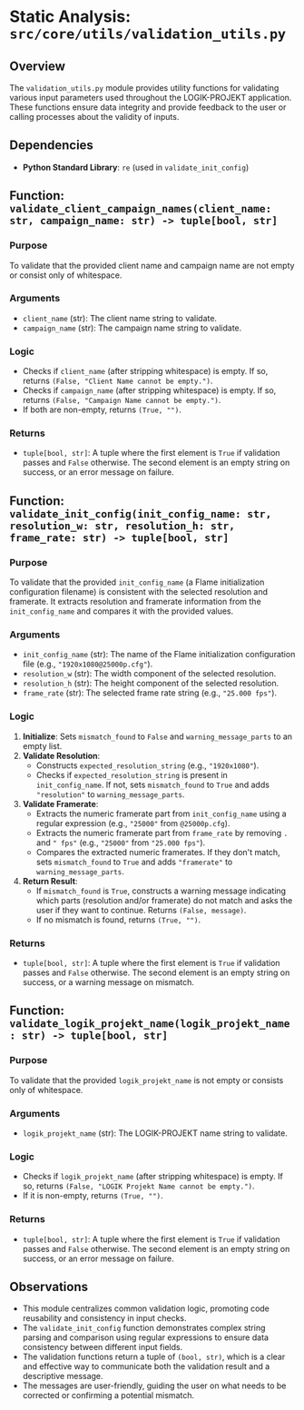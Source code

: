 # Static Analysis: `src/core/utils/validation_utils.py`

## Overview
The `validation_utils.py` module provides utility functions for validating various input parameters used throughout the LOGIK-PROJEKT application. These functions ensure data integrity and provide feedback to the user or calling processes about the validity of inputs.

## Dependencies
- **Python Standard Library**: `re` (used in `validate_init_config`)

## Function: `validate_client_campaign_names(client_name: str, campaign_name: str) -> tuple[bool, str]`

### Purpose
To validate that the provided client name and campaign name are not empty or consist only of whitespace.

### Arguments
- `client_name` (str): The client name string to validate.
- `campaign_name` (str): The campaign name string to validate.

### Logic
- Checks if `client_name` (after stripping whitespace) is empty. If so, returns `(False, "Client Name cannot be empty.")`.
- Checks if `campaign_name` (after stripping whitespace) is empty. If so, returns `(False, "Campaign Name cannot be empty.")`.
- If both are non-empty, returns `(True, "")`.

### Returns
- `tuple[bool, str]`: A tuple where the first element is `True` if validation passes and `False` otherwise. The second element is an empty string on success, or an error message on failure.

## Function: `validate_init_config(init_config_name: str, resolution_w: str, resolution_h: str, frame_rate: str) -> tuple[bool, str]`

### Purpose
To validate that the provided `init_config_name` (a Flame initialization configuration filename) is consistent with the selected resolution and framerate. It extracts resolution and framerate information from the `init_config_name` and compares it with the provided values.

### Arguments
- `init_config_name` (str): The name of the Flame initialization configuration file (e.g., `"1920x1080@25000p.cfg"`).
- `resolution_w` (str): The width component of the selected resolution.
- `resolution_h` (str): The height component of the selected resolution.
- `frame_rate` (str): The selected frame rate string (e.g., `"25.000 fps"`).

### Logic
1.  **Initialize**: Sets `mismatch_found` to `False` and `warning_message_parts` to an empty list.
2.  **Validate Resolution**: 
    - Constructs `expected_resolution_string` (e.g., `"1920x1080"`).
    - Checks if `expected_resolution_string` is present in `init_config_name`. If not, sets `mismatch_found` to `True` and adds `"resolution"` to `warning_message_parts`.
3.  **Validate Framerate**: 
    - Extracts the numeric framerate part from `init_config_name` using a regular expression (e.g., `"25000"` from `@25000p.cfg`).
    - Extracts the numeric framerate part from `frame_rate` by removing `.` and `" fps"` (e.g., `"25000"` from `"25.000 fps"`).
    - Compares the extracted numeric framerates. If they don't match, sets `mismatch_found` to `True` and adds `"framerate"` to `warning_message_parts`.
4.  **Return Result**: 
    - If `mismatch_found` is `True`, constructs a warning message indicating which parts (resolution and/or framerate) do not match and asks the user if they want to continue. Returns `(False, message)`.
    - If no mismatch is found, returns `(True, "")`.

### Returns
- `tuple[bool, str]`: A tuple where the first element is `True` if validation passes and `False` otherwise. The second element is an empty string on success, or a warning message on mismatch.

## Function: `validate_logik_projekt_name(logik_projekt_name: str) -> tuple[bool, str]`

### Purpose
To validate that the provided `logik_projekt_name` is not empty or consists only of whitespace.

### Arguments
- `logik_projekt_name` (str): The LOGIK-PROJEKT name string to validate.

### Logic
- Checks if `logik_projekt_name` (after stripping whitespace) is empty. If so, returns `(False, "LOGIK Projekt Name cannot be empty.")`.
- If it is non-empty, returns `(True, "")`.

### Returns
- `tuple[bool, str]`: A tuple where the first element is `True` if validation passes and `False` otherwise. The second element is an empty string on success, or an error message on failure.

## Observations
- This module centralizes common validation logic, promoting code reusability and consistency in input checks.
- The `validate_init_config` function demonstrates complex string parsing and comparison using regular expressions to ensure data consistency between different input fields.
- The validation functions return a tuple of `(bool, str)`, which is a clear and effective way to communicate both the validation result and a descriptive message.
- The messages are user-friendly, guiding the user on what needs to be corrected or confirming a potential mismatch.